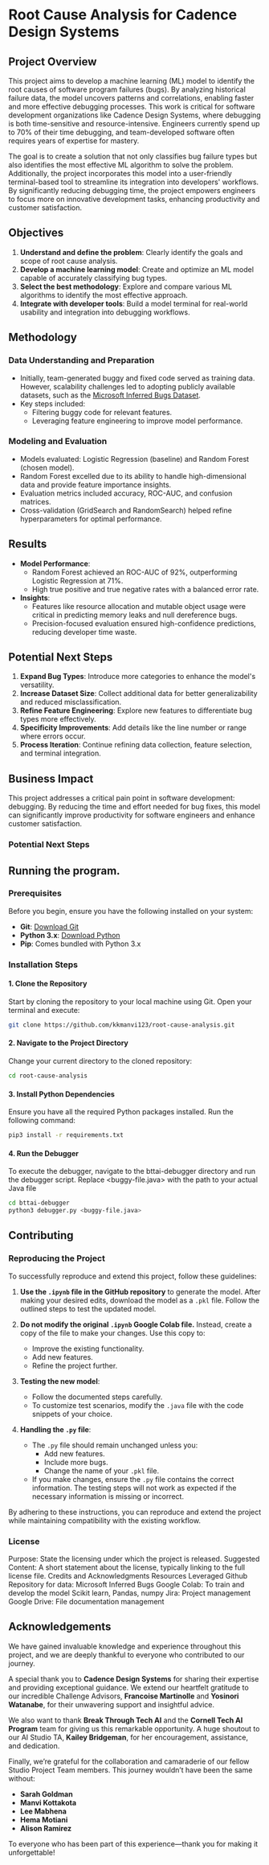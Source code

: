 # Root Cause Analysis for Cadence Design Systems

## Project Overview

This project aims to develop a machine learning (ML) model to identify the root causes of software program failures (bugs). By analyzing historical failure data, the model uncovers patterns and correlations, enabling faster and more effective debugging processes. This work is critical for software development organizations like Cadence Design Systems, where debugging is both time-sensitive and resource-intensive. Engineers currently spend up to 70% of their time debugging, and team-developed software often requires years of expertise for mastery.

The goal is to create a solution that not only classifies bug failure types but also identifies the most effective ML algorithm to solve the problem. Additionally, the project incorporates this model into a user-friendly terminal-based tool to streamline its integration into developers' workflows. By significantly reducing debugging time, the project empowers engineers to focus more on innovative development tasks, enhancing productivity and customer satisfaction.

## Objectives
1. **Understand and define the problem**: Clearly identify the goals and scope of root cause analysis.
2. **Develop a machine learning model**: Create and optimize an ML model capable of accurately classifying bug types.
3. **Select the best methodology**: Explore and compare various ML algorithms to identify the most effective approach.
4. **Integrate with developer tools**: Build a model terminal for real-world usability and integration into debugging workflows.

## Methodology

### Data Understanding and Preparation
- Initially, team-generated buggy and fixed code served as training data. However, scalability challenges led to adopting publicly available datasets,  such as the [Microsoft Inferred Bugs Dataset](https://github.com/microsoft/InferredBugs/tree/main).
- Key steps included:
  - Filtering buggy code for relevant features.
  - Leveraging feature engineering to improve model performance.

### Modeling and Evaluation
- Models evaluated: Logistic Regression (baseline) and Random Forest (chosen model).
- Random Forest excelled due to its ability to handle high-dimensional data and provide feature importance insights.
- Evaluation metrics included accuracy, ROC-AUC, and confusion matrices.
- Cross-validation (GridSearch and RandomSearch) helped refine hyperparameters for optimal performance.

## Results
- **Model Performance**: 
  - Random Forest achieved an ROC-AUC of 92%, outperforming Logistic Regression at 71%.
  - High true positive and true negative rates with a balanced error rate.
- **Insights**:
  - Features like resource allocation and mutable object usage were critical in predicting memory leaks and null dereference bugs.
  - Precision-focused evaluation ensured high-confidence predictions, reducing developer time waste.

## Potential Next Steps
1. **Expand Bug Types**: Introduce more categories to enhance the model's versatility.
2. **Increase Dataset Size**: Collect additional data for better generalizability and reduced misclassification.
3. **Refine Feature Engineering**: Explore new features to differentiate bug types more effectively.
4. **Specificity Improvements**: Add details like the line number or range where errors occur.
5. **Process Iteration**: Continue refining data collection, feature selection, and terminal integration.

## Business Impact
This project addresses a critical pain point in software development: debugging. By reducing the time and effort needed for bug fixes, this model can significantly improve productivity for software engineers and enhance customer satisfaction.

### Potential Next Steps

## Running the program.

### Prerequisites

Before you begin, ensure you have the following installed on your system:

- **Git**: [Download Git](https://git-scm.com/downloads)
- **Python 3.x**: [Download Python](https://www.python.org/downloads/)
- **Pip**: Comes bundled with Python 3.x

### Installation Steps

#### 1. Clone the Repository

Start by cloning the repository to your local machine using Git. Open your terminal and execute:

```bash
git clone https://github.com/kkmanvi123/root-cause-analysis.git
```

#### 2. Navigate to the Project Directory

Change your current directory to the cloned repository:

```bash
cd root-cause-analysis
```

#### 3. Install Python Dependencies

Ensure you have all the required Python packages installed. Run the following command:

```bash
pip3 install -r requirements.txt
```

#### 4. Run the Debugger
   
To execute the debugger, navigate to the bttai-debugger directory and run the debugger script. Replace <buggy-file.java> with the path to your actual Java file

```bash
cd bttai-debugger
python3 debugger.py <buggy-file.java>
```

## Contributing

### Reproducing the Project

To successfully reproduce and extend this project, follow these guidelines:

1. **Use the `.ipynb` file in the GitHub repository** to generate the model. After making your desired edits, download the model as a `.pkl` file. Follow the outlined steps to test the updated model.

2. **Do not modify the original `.ipynb` Google Colab file.** Instead, create a copy of the file to make your changes. Use this copy to:
   - Improve the existing functionality.
   - Add new features.
   - Refine the project further.

3. **Testing the new model**:
   - Follow the documented steps carefully.
   - To customize test scenarios, modify the `.java` file with the code snippets of your choice.

4. **Handling the `.py` file**:
   - The `.py` file should remain unchanged unless you:
     - Add new features.
     - Include more bugs.
     - Change the name of your `.pkl` file.
   - If you make changes, ensure the `.py` file contains the correct information. The testing steps will not work as expected if the necessary information is missing or incorrect.

By adhering to these instructions, you can reproduce and extend the project while maintaining compatibility with the existing workflow.


### License
Purpose: State the licensing under which the project is released.
Suggested Content: A short statement about the license, typically linking to the full license file.
Credits and Acknowledgments
Resources Leveraged
	Github Repository for data: Microsoft Inferred Bugs
	Google Colab: To train and develop the model
	Scikit learn, Pandas, numpy
	Jira: Project management
	Google Drive: File documentation management

## Acknowledgements

We have gained invaluable knowledge and experience throughout this project, and we are deeply thankful to everyone who contributed to our journey. 

A special thank you to **Cadence Design Systems** for sharing their expertise and providing exceptional guidance. We extend our heartfelt gratitude to our incredible Challenge Advisors, **Francoise Martinolle** and **Yosinori Watanabe**, for their unwavering support and insightful advice.

We also want to thank **Break Through Tech AI** and the **Cornell Tech AI Program** team for giving us this remarkable opportunity. A huge shoutout to our AI Studio TA, **Kailey Bridgeman**, for her encouragement, assistance, and dedication.

Finally, we’re grateful for the collaboration and camaraderie of our fellow Studio Project Team members. This journey wouldn’t have been the same without:

- **Sarah Goldman**
- **Manvi Kottakota**
- **Lee Mabhena**
- **Hema Motiani**
- **Alison Ramirez**

To everyone who has been part of this experience—thank you for making it unforgettable!

